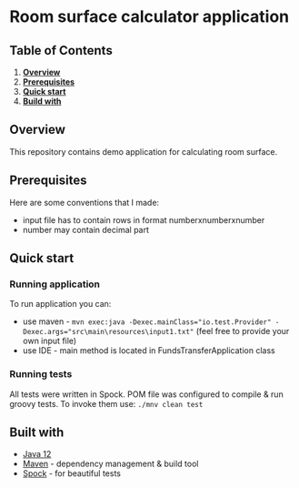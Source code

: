# Room surface calculator application

## Table of Contents
1. [**Overview**](#Overview)
2. [**Prerequisites**](#Prerequisites)
3. [**Quick start**](#QuickStart)
4. [**Build with**](#BuiltWith)

## Overview <a name="Overview"></a>

This repository contains demo application for calculating room surface.

## Prerequisites <a name="Prerequisites"></a>

Here are some conventions that I made:
* input file has to contain rows in format numberxnumberxnumber
* number may contain decimal part

## Quick start <a name="QuickStart"></a>

### Running application

To run application you can:
* use maven - `mvn exec:java -Dexec.mainClass="io.test.Provider" -Dexec.args="src\main\resources\input1.txt"` (feel free to provide your own input file)
* use IDE - main method is located in FundsTransferApplication class

### Running tests

All tests were written in Spock. POM file was configured to compile & run groovy tests. 
To invoke them use: `./mnv clean test`

## Built with <a name="BuiltWith"></a>

* [Java 12](https://jdk.java.net/12/)
* [Maven](https://maven.apache.org/) - dependency management & build tool 
* [Spock](http://spockframework.org/) - for beautiful tests
